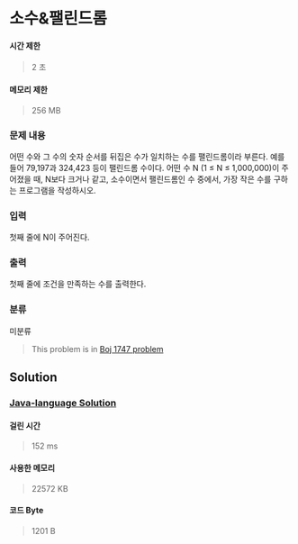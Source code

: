 # 소수&팰린드롬
#### 시간 제한
> 2 초
#### 메모리 제한
> 256 MB
### 문제 내용

어떤 수와 그 수의 숫자 순서를 뒤집은 수가 일치하는 수를 팰린드롬이라 부른다. 예를 들어 79,197과 324,423 등이 팰린드롬 수이다.
어떤 수 N (1 ≤ N ≤ 1,000,000)이 주어졌을 때, N보다 크거나 같고, 소수이면서 팰린드롬인 수 중에서, 가장 작은 수를 구하는 프로그램을 작성하시오.

### 입력

첫째 줄에 N이 주어진다.

### 출력

첫째 줄에 조건을 만족하는 수를 출력한다.

### 분류
미분류
> This problem is in [Boj 1747 problem](https://www.acmicpc.net/problem/1747)

## Solution
### [Java-language Solution](./main.java)
#### 걸린 시간
> 152 ms
#### 사용한 메모리
> 22572 KB
#### 코드 Byte
> 1201 B
